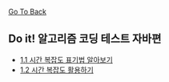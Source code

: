 [Go To Back](../README.md)

## Do it! 알고리즘 코딩 테스트 자바편

- [1.1 시간 복잡도 표기법 알아보기](./chap01/sec01.md)
- [1.2 시간 복잡도 활용하기](./chap01/sec02.md)